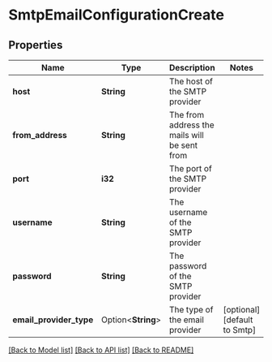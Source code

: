 # SmtpEmailConfigurationCreate

## Properties

Name | Type | Description | Notes
------------ | ------------- | ------------- | -------------
**host** | **String** | The host of the SMTP provider | 
**from_address** | **String** | The from address the mails will be sent from | 
**port** | **i32** | The port of the SMTP provider | 
**username** | **String** | The username of the SMTP provider | 
**password** | **String** | The password of the SMTP provider | 
**email_provider_type** | Option<**String**> | The type of the email provider | [optional][default to Smtp]

[[Back to Model list]](../README.md#documentation-for-models) [[Back to API list]](../README.md#documentation-for-api-endpoints) [[Back to README]](../README.md)


